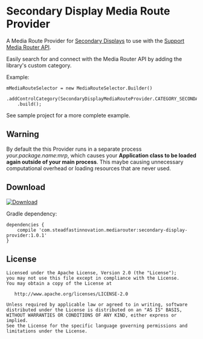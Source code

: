 Secondary Display Media Route Provider
======

A Media Route Provider for [Secondary Displays][1] to use with the [Support Media Router API][2].

Easily search for and connect with the Media Router API by adding the library's custom category.
 
Example:

    mMediaRouteSelector = new MediaRouteSelector.Builder()
        .addControlCategory(SecondaryDisplayMediaRouteProvider.CATEGORY_SECONDARY_DISPLAY_ROUTE)
        .build();
                    
See sample project for a more complete example.

Warning
--------

By default the this Provider runs in a separate process *your.package.name:mrp*, which causes your
**Application class to be loaded again outside of your main process**. This maybe causing unnecessary
computational overhead or loading resources that are never used.

Download
--------

[ ![Download](https://api.bintray.com/packages/steadfastinnovation/android/SecondaryDisplayMediaRouteProvider/images/download.svg) ](https://bintray.com/steadfastinnovation/android/SecondaryDisplayMediaRouteProvider/_latestVersion)

Gradle dependency:

    dependencies {
        compile 'com.steadfastinnovation.mediarouter:secondary-display-provider:1.0.1'
    }


License
-------

    Licensed under the Apache License, Version 2.0 (the "License");
    you may not use this file except in compliance with the License.
    You may obtain a copy of the License at

       http://www.apache.org/licenses/LICENSE-2.0

    Unless required by applicable law or agreed to in writing, software
    distributed under the License is distributed on an "AS IS" BASIS,
    WITHOUT WARRANTIES OR CONDITIONS OF ANY KIND, either express or implied.
    See the License for the specific language governing permissions and
    limitations under the License.


 [1]: http://developer.android.com/about/versions/android-4.2.html#SecondaryDisplays
 [2]: http://developer.android.com/guide/topics/media/mediarouter.html
